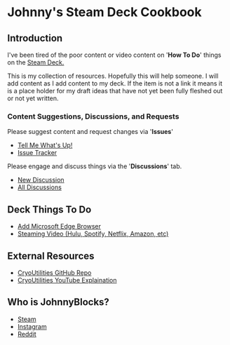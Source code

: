 # Johnny's Steam Deck Cookbook

## Introduction

I've been tired of the poor content or video content on '**How To Do**' things on the [Steam Deck.](https://store.steampowered.com/steamdeck)

This is my collection of resources.  Hopefully this will help someone.
I will add content as I add content to my deck.  If the item is not a link it means it is a place holder for my draft ideas that have not yet been fully fleshed out or not yet written.

### Content Suggestions, Discussions, and Requests

Please suggest content and request changes via '**Issues**'

- [Tell Me What's Up!](https://github.com/JohnnyBlocks/SteamDeck/issues/new/choose)
- [Issue Tracker](https://github.com/JohnnyBlocks/SteamDeck/issues)

Please engage and discuss things via the '**Discussions**' tab.  

- [New Discussion](https://github.com/JohnnyBlocks/SteamDeck/discussions/new)
- [All Discussions](https://github.com/JohnnyBlocks/SteamDeck/discussions)

## Deck Things To Do

- [Add Microsoft Edge Browser](microsoft_edge.md)
- [Steaming Video (Hulu, Spotify, Netflix, Amazon, etc)](video_streaming_services.md)

## External Resources

- [CryoUtilities GitHub Repo](https://github.com/CryoByte33/steam-deck-utilities)
- [CryoUtilities YouTube Explaination](https://www.youtube.com/watch?v=od9_a1QQQns)

[//]: # "Comment- [Must Read / Watch / Impliment](deck_tweeks.md)"

## Who is JohnnyBlocks?

- [Steam](https://steamcommunity.com/id/JohnnyBlocks)
- [Instagram](https://instagram.com/JohnnyBlocks_)
- [Reddit](https://www.reddit.com/user/YoYo-Pete)
